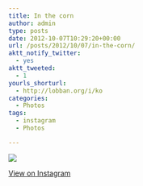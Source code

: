 ```yaml
---
title: In the corn
author: admin
type: posts
date: 2012-10-07T10:29:20+00:00
url: /posts/2012/10/07/in-the-corn/
aktt_notify_twitter:
  - yes
aktt_tweeted:
  - 1
yourls_shorturl:
  - http://lobban.org/i/ko
categories:
  - Photos
tags:
  - instagram
  - Photos

---
```

![][1]

[View on Instagram][2]

 [1]: http://lobban.org/wp-content/uploads/HLIC/894d40f7e838648b0ad5b972f87963c6.jpg
 [2]: http://instagr.am/p/QejlIqKlu8/